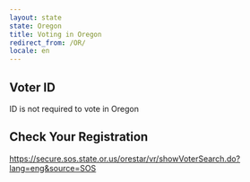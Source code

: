 ```yaml
---
layout: state
state: Oregon
title: Voting in Oregon
redirect_from: /OR/
locale: en
---
```


## Voter ID

ID is not required to vote in Oregon

## Check Your Registration

<https://secure.sos.state.or.us/orestar/vr/showVoterSearch.do?lang=eng&source=SOS>
